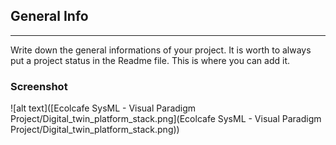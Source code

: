 ## General Info
***
Write down the general informations of your project. It is worth to always put a project status in the Readme file. This is where you can add it.
### Screenshot
![alt text]([Ecolcafe SysML - Visual Paradigm Project/Digital_twin_platform_stack.png](Ecolcafe SysML - Visual Paradigm Project/Digital_twin_platform_stack.png))

